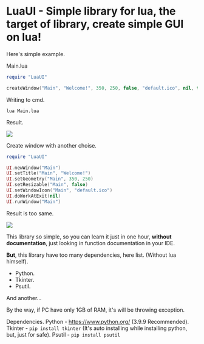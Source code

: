 # LuaUI - Simple library for lua, the target of library, create simple GUI on lua!

Here's simple example.

Main.lua
```lua
require "LuaUI"

createWindow("Main", "Welcome!", 350, 250, false, "default.ico", nil, true)
```

Writing to cmd.
```
lua Main.lua
```

Result.

<img src="https://lh3.googleusercontent.com/fife/AAWUweVUakk9HRSfY43JZS01Ubc3w0XUO-QnfHGz9fmNHhL3YebwAM62eSZ2C42oMDgIHV5kyBDHFtJToQzx5bwKzvPmuvp4_lZsSMz2m_uNxe81zjCedDfz3CaA_HN5lla-9xKqihKxJVZLboDBOgUTtu5WlYSonCimedoCKEXBZ3wbWbmALL5Vs1Xi59Fswfo16zRvsrv4mGzN3LDoI4dz3KbbcLFOJtHXR8B-VH-wXCAn7lnSRtD6T-luc38G12KTCZf845B8VKKAV5DUx2Fg1DP5dQRrM84Mg9a_dcb1t7nOtilyMKCv2cDHEWo8iHwLVZgMtz5CcllG3FVpOwmD1WhgVDFf1KAiRHvZNOyweR26s0iWyvjwfN7B-QpBu20SIfD7TDAiHNcqMn2fsba1dsVhpb0daAqQ-73iRWMJ9pl4DBILd83xpQwk9SEO4YLcNRqOCzw6I-eyS9uIZiJoSIwzALTDS6kOymxEcvRvZ43Hrzy4ubwRhQbiyfdCEiCMRNjCCDNtoMabFC-au2wXrEx8E3qMm79l5Lw7klmmwosC7D81TSooOD0JPaMbxsO_fRS-W5vn9ryKGYYuLorLMRE2XvD4oOlQr0HaO9166qLs3ey8IVdnRaUh8XNkGW7UHrS-vVee1HxhdpfkdtrC66kMky8InbTzA8xQlRsrBK_uLb-ZB-CNPBDwxC0gNXIBJFDkLNfWkbDjdMm-lNX3OQ5d4Hl4KaNuHA=w2560-h937-ft">

Create window with another choise.
```lua
require "LuaUI"

UI.newWindow("Main")
UI.setTitle("Main", "Welcome!")
UI.setGeometry("Main", 350, 250)
UI.setResizable("Main", false)
UI.setWindowIcon("Main", "default.ico")
UI.doWorkAtExit(nil)
UI.runWindow("Main")
```

Result is too same.

<img src="https://lh3.googleusercontent.com/fife/AAWUweVUakk9HRSfY43JZS01Ubc3w0XUO-QnfHGz9fmNHhL3YebwAM62eSZ2C42oMDgIHV5kyBDHFtJToQzx5bwKzvPmuvp4_lZsSMz2m_uNxe81zjCedDfz3CaA_HN5lla-9xKqihKxJVZLboDBOgUTtu5WlYSonCimedoCKEXBZ3wbWbmALL5Vs1Xi59Fswfo16zRvsrv4mGzN3LDoI4dz3KbbcLFOJtHXR8B-VH-wXCAn7lnSRtD6T-luc38G12KTCZf845B8VKKAV5DUx2Fg1DP5dQRrM84Mg9a_dcb1t7nOtilyMKCv2cDHEWo8iHwLVZgMtz5CcllG3FVpOwmD1WhgVDFf1KAiRHvZNOyweR26s0iWyvjwfN7B-QpBu20SIfD7TDAiHNcqMn2fsba1dsVhpb0daAqQ-73iRWMJ9pl4DBILd83xpQwk9SEO4YLcNRqOCzw6I-eyS9uIZiJoSIwzALTDS6kOymxEcvRvZ43Hrzy4ubwRhQbiyfdCEiCMRNjCCDNtoMabFC-au2wXrEx8E3qMm79l5Lw7klmmwosC7D81TSooOD0JPaMbxsO_fRS-W5vn9ryKGYYuLorLMRE2XvD4oOlQr0HaO9166qLs3ey8IVdnRaUh8XNkGW7UHrS-vVee1HxhdpfkdtrC66kMky8InbTzA8xQlRsrBK_uLb-ZB-CNPBDwxC0gNXIBJFDkLNfWkbDjdMm-lNX3OQ5d4Hl4KaNuHA=w2560-h937-ft">

This library so simple, so you can learn it just in one hour, **without documentation**, just looking in function documentation in your IDE.

**But**, this library have too many dependencies, here list. (Without lua himself).

<ul>
  <li>Python.</li>
  <li>Tkinter.</li>
  <li>Psutil.</li>
</ul>

And another...

By the way, if PC have only 1GB of RAM, it's will be throwing exception.

Dependencies.
Python - https://www.python.org/ (3.9.9 Recommended).
Tkinter - ```pip install tkinter``` (It's auto installing while installing python, but, just for safe). 
Psutil - ```pip install psutil```
